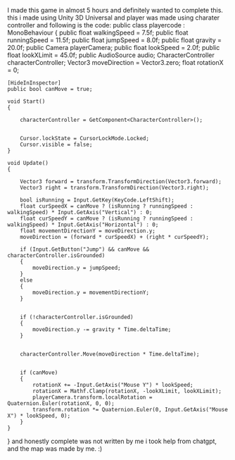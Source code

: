 I made this game in almost 5 hours and definitely wanted to complete this. this i made using Unity 3D Universal and player was made using charater controller and following is the code:
public class playercode : MonoBehaviour
{
    public float walkingSpeed = 7.5f;
    public float runningSpeed = 11.5f;
    public float jumpSpeed = 8.0f;
    public float gravity = 20.0f;
    public Camera playerCamera;
    public float lookSpeed = 2.0f;
    public float lookXLimit = 45.0f;
    public AudioSource audio;
    CharacterController characterController;
    Vector3 moveDirection = Vector3.zero;
    float rotationX = 0;

    [HideInInspector]
    public bool canMove = true;

    void Start()
    {

        characterController = GetComponent<CharacterController>();

        
        Cursor.lockState = CursorLockMode.Locked;
        Cursor.visible = false;
    }

    void Update()
    {
        
        Vector3 forward = transform.TransformDirection(Vector3.forward);
        Vector3 right = transform.TransformDirection(Vector3.right);
        
        bool isRunning = Input.GetKey(KeyCode.LeftShift);
        float curSpeedX = canMove ? (isRunning ? runningSpeed : walkingSpeed) * Input.GetAxis("Vertical") : 0;
        float curSpeedY = canMove ? (isRunning ? runningSpeed : walkingSpeed) * Input.GetAxis("Horizontal") : 0;
        float movementDirectionY = moveDirection.y;
        moveDirection = (forward * curSpeedX) + (right * curSpeedY);

        if (Input.GetButton("Jump") && canMove && characterController.isGrounded)
        {
            moveDirection.y = jumpSpeed;
        }
        else
        {
            moveDirection.y = movementDirectionY;
        }

      
        if (!characterController.isGrounded)
        {
            moveDirection.y -= gravity * Time.deltaTime;
        }

       
        characterController.Move(moveDirection * Time.deltaTime);

        
        if (canMove)
        {
            rotationX += -Input.GetAxis("Mouse Y") * lookSpeed;
            rotationX = Mathf.Clamp(rotationX, -lookXLimit, lookXLimit);
            playerCamera.transform.localRotation = Quaternion.Euler(rotationX, 0, 0);
            transform.rotation *= Quaternion.Euler(0, Input.GetAxis("Mouse X") * lookSpeed, 0);
        }
    }
}
and honestly complete was not written by me i took help from chatgpt, 
and the map was made by me. :)
